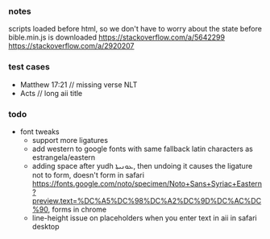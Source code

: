 ### notes
scripts loaded before html, so we don't have to worry about the state before bible.min.js is downloaded
https://stackoverflow.com/a/5642299
https://stackoverflow.com/a/2920207

### test cases
- Matthew 17:21 // missing verse NLT
- Acts // long aii title

### todo

* font tweaks
	* support more ligatures
	* add western to google fonts with same fallback latin characters as estrangela/eastern
	* adding space after yudh ܥܘܢܝܬܐ, then undoing it causes the ligature not to form, doesn't form in safari https://fonts.google.com/noto/specimen/Noto+Sans+Syriac+Eastern?preview.text=%DC%A5%DC%98%DC%A2%DC%9D%DC%AC%DC%90, forms in chrome
	* line-height issue on placeholders when you enter text in aii in safari desktop
